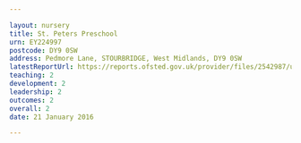 ```yaml
---

layout: nursery
title: St. Peters Preschool
urn: EY224997
postcode: DY9 0SW
address: Pedmore Lane, STOURBRIDGE, West Midlands, DY9 0SW
latestReportUrl: https://reports.ofsted.gov.uk/provider/files/2542987/urn/EY224997.pdf
teaching: 2
development: 2
leadership: 2
outcomes: 2
overall: 2
date: 21 January 2016

---
```

